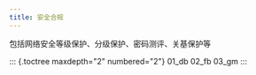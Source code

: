 ```yaml
---
title: 安全合规
---
```


包括网络安全等级保护、分级保护、密码测评、关基保护等

::: {.toctree maxdepth="2" numbered="2"}
01_db 02_fb 03_gm
:::

